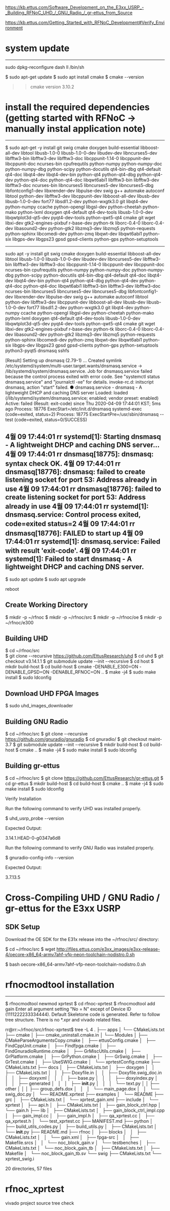 https://kb.ettus.com/Software_Development_on_the_E3xx_USRP_-_Building_RFNoC_UHD_/_GNU_Radio_/_gr-ettus_from_Source

https://kb.ettus.com/Getting_Started_with_RFNoC_Development#Verify_Environment




# system update
------------------------------------

sudo dpkg-reconfigure dash
ll /bin/sh

$ sudo apt-get update
$ sudo apt install cmake
$ cmake --version 
  >> cmake version 3.10.2



# install the required dependencies  (getting started with RFNoC -> manually instal application note)
------------------------------------
$ sudo apt-get -y install git swig cmake doxygen build-essential libboost-all-dev libtool libusb-1.0-0 libusb-1.0-0-dev libudev-dev libncurses5-dev libfftw3-bin libfftw3-dev libfftw3-doc libcppunit-1.14-0 libcppunit-dev libcppunit-doc ncurses-bin cpufrequtils python-numpy python-numpy-doc python-numpy-dbg python-scipy python-docutils qt4-bin-dbg qt4-default qt4-doc libqt4-dev libqt4-dev-bin python-qt4 python-qt4-dbg python-qt4-dev python-qt4-doc python-qt4-doc libqwt6abi1 libfftw3-bin libfftw3-dev libfftw3-doc ncurses-bin libncurses5 libncurses5-dev libncurses5-dbg libfontconfig1-dev libxrender-dev libpulse-dev swig g++ automake autoconf libtool python-dev libfftw3-dev libcppunit-dev libboost-all-dev libusb-dev libusb-1.0-0-dev fort77 libsdl1.2-dev python-wxgtk3.0 git libqt4-dev python-numpy ccache python-opengl libgsl-dev python-cheetah python-mako python-lxml doxygen qt4-default qt4-dev-tools libusb-1.0-0-dev libqwtplot3d-qt5-dev pyqt4-dev-tools python-qwt5-qt4 cmake git wget libxi-dev gtk2-engines-pixbuf r-base-dev python-tk liborc-0.4-0 liborc-0.4-dev libasound2-dev python-gtk2 libzmq3-dev libzmq5 python-requests python-sphinx libcomedi-dev python-zmq libqwt-dev libqwt6abi1 python-six libgps-dev libgps23 gpsd gpsd-clients python-gps python-setuptools

------------------------------------
sudo apt -y install git swig cmake doxygen build-essential libboost-all-dev libtool libusb-1.0-0 libusb-1.0-0-dev libudev-dev libncurses5-dev libfftw3-bin libfftw3-dev libfftw3-doc libcppunit-1.14-0 libcppunit-dev libcppunit-doc ncurses-bin cpufrequtils python-numpy python-numpy-doc python-numpy-dbg python-scipy python-docutils qt4-bin-dbg qt4-default qt4-doc libqt4-dev libqt4-dev-bin python-qt4 python-qt4-dbg python-qt4-dev python-qt4-doc python-qt4-doc libqwt6abi1 libfftw3-bin libfftw3-dev libfftw3-doc ncurses-bin libncurses5 libncurses5-dev libncurses5-dbg libfontconfig1-dev libxrender-dev libpulse-dev swig g++ automake autoconf libtool python-dev libfftw3-dev libcppunit-dev libboost-all-dev libusb-dev libusb-1.0-0-dev fort77 libsdl1.2-dev python-wxgtk3.0 git libqt4-dev python-numpy ccache python-opengl libgsl-dev python-cheetah python-mako python-lxml doxygen qt4-default qt4-dev-tools libusb-1.0-0-dev libqwtplot3d-qt5-dev pyqt4-dev-tools python-qwt5-qt4 cmake git wget libxi-dev gtk2-engines-pixbuf r-base-dev python-tk liborc-0.4-0 liborc-0.4-dev libasound2-dev python-gtk2 libzmq3-dev libzmq5 python-requests python-sphinx libcomedi-dev python-zmq libqwt-dev libqwt6abi1 python-six libgps-dev libgps23 gpsd gpsd-clients python-gps python-setuptools python3-pyqt5 dnsmasq sshfs

[Result]
Setting up dnsmasq (2.79-1) ...
Created symlink /etc/systemd/system/multi-user.target.wants/dnsmasq.service → /lib/systemd/system/dnsmasq.service.
Job for dnsmasq.service failed because the control process exited with error code.
See "systemctl status dnsmasq.service" and "journalctl -xe" for details.
invoke-rc.d: initscript dnsmasq, action "start" failed.
● dnsmasq.service - dnsmasq - A lightweight DHCP and caching DNS server
   Loaded: loaded (/lib/systemd/system/dnsmasq.service; enabled; vendor preset: enabled)
   Active: failed (Result: exit-code) since Thu 2020-04-09 17:44:01 KST; 5ms ago
  Process: 18776 ExecStart=/etc/init.d/dnsmasq systemd-exec (code=exited, status=2)
  Process: 18775 ExecStartPre=/usr/sbin/dnsmasq --test (code=exited, status=0/SUCCESS)

 4월 09 17:44:01 rr systemd[1]: Starting dnsmasq - A lightweight DHCP and caching DNS server...
 4월 09 17:44:01 rr dnsmasq[18775]: dnsmasq: syntax check OK.
 4월 09 17:44:01 rr dnsmasq[18776]: dnsmasq: failed to create listening socket for port 53: Address already in use
 4월 09 17:44:01 rr dnsmasq[18776]: failed to create listening socket for port 53: Address already in use
 4월 09 17:44:01 rr systemd[1]: dnsmasq.service: Control process exited, code=exited status=2
 4월 09 17:44:01 rr dnsmasq[18776]: FAILED to start up
 4월 09 17:44:01 rr systemd[1]: dnsmasq.service: Failed with result 'exit-code'.
 4월 09 17:44:01 rr systemd[1]: Failed to start dnsmasq - A lightweight DHCP and caching DNS server.
------------------------------------





$ sudo apt update
$ sudo apt upgrade

reboot

## Create Working Directory

   $ mkdir -p ~/rfnoc
   $ mkdir -p ~/rfnoc/src
   $ mkdir -p ~/rfnoc/oe
   $ mkdir -p ~/rfnoc/e300


## Building UHD

   $ cd ~/rfnoc/src    
   $ git clone --recursive https://github.com/EttusResearch/uhd
   $ cd uhd
   $ git checkout v3.14.1.1
   $ git submodule update --init --recursive
   $ cd host
   $ mkdir build-host
   $ cd build-host
   $ cmake -DENABLE_E300=ON -DENABLE_GPSD=ON -DENABLE_RFNOC=ON ..
   $ make -j4
   $ sudo make install
   $ sudo ldconfig


## Download UHD FPGA Images

   $ sudo uhd_images_downloader


## Building GNU Radio

   $ cd ~/rfnoc/src 
   $ git clone --recursive https://github.com/gnuradio/gnuradio
   $ cd gnuradio/
   $ git checkout maint-3.7
   $ git submodule update --init --recursive
   $ mkdir build-host
   $ cd build-host
   $ cmake ..
   $ make -j4
   $ sudo make install
   $ sudo ldconfig


## Building gr-ettus

   $ cd ~/rfnoc/src 
   $ git clone https://github.com/EttusResearch/gr-ettus.git
   $ cd gr-ettus
   $ mkdir build-host
   $ cd build-host
   $ cmake ..
   $ make -j4
   $ sudo make install
   $ sudo ldconfig
   
  
Verify Installation

Run the following command to verify UHD was installed properly.

   $ uhd_usrp_probe --version
  
  Expected Output:

   3.14.1.HEAD-0-g0347a6d8
   
   
Run the following command to verify GNU Radio was installed properly.

   $ gnuradio-config-info --version

Expected Output:

   3.7.13.5



# Cross-Compiling UHD / GNU Radio / gr-ettus for the E3xx USRP 

## SDK Setup

Download the OE SDK for the E31x release into the ~/rfnoc/src/ directory:

   $ cd ~/rfnoc/src
   $ wget http://files.ettus.com/e3xx_images/e3xx-release-4/oecore-x86_64-armv7ahf-vfp-neon-toolchain-nodistro.0.sh



  
   $ bash oecore-x86_64-armv7ahf-vfp-neon-toolchain-nodistro.0.sh 
   


# rfnocmodtool installation
------------------------------------
$ rfnocmodtool newmod xprtest
$ cd rfnoc-xprtest
$ rfnocmodtool add gain
Enter all argument setting "No = N" except of Device ID (1111222233334444).
Default Skeletone code is generated. Refer to follow tree structure.
There is no *.xpr and vivado related files.


rr@rr:~/rfnoc/src/rfnoc-xprtest$ tree -L 4
.
├── apps
│   └── CMakeLists.txt
├── cmake
│   ├── cmake_uninstall.cmake.in
│   └── Modules
│       ├── CMakeParseArgumentsCopy.cmake
│       ├── ettusConfig.cmake
│       ├── FindCppUnit.cmake
│       ├── Findfpga.cmake
│       ├── FindGnuradioRuntime.cmake
│       ├── GrMiscUtils.cmake
│       ├── GrPlatform.cmake
│       ├── GrPython.cmake
│       ├── GrSwig.cmake
│       ├── GrTest.cmake
│       ├── UseSWIG.cmake
│       └── xprtestConfig.cmake
├── CMakeLists.txt
├── docs
│   ├── CMakeLists.txt
│   ├── doxygen
│   │   ├── CMakeLists.txt
│   │   ├── Doxyfile.in
│   │   ├── Doxyfile.swig_doc.in
│   │   ├── doxyxml
│   │   │   ├── base.py
│   │   │   ├── doxyindex.py
│   │   │   ├── generated
│   │   │   ├── __init__.py
│   │   │   └── text.py
│   │   ├── other
│   │   │   ├── group_defs.dox
│   │   │   └── main_page.dox
│   │   └── swig_doc.py
│   └── README.xprtest
├── examples
│   └── README
├── grc
│   ├── CMakeLists.txt
│   └── xprtest_gain.xml
├── include
│   └── xprtest
│       ├── api.h
│       ├── CMakeLists.txt
│       ├── gain_block_ctrl.hpp
│       └── gain.h
├── lib
│   ├── CMakeLists.txt
│   ├── gain_block_ctrl_impl.cpp
│   ├── gain_impl.cc
│   ├── gain_impl.h
│   ├── qa_xprtest.cc
│   ├── qa_xprtest.h
│   └── test_xprtest.cc
├── MANIFEST.md
├── python
│   ├── build_utils_codes.py
│   ├── build_utils.py
│   ├── CMakeLists.txt
│   └── __init__.py
├── README.md
├── rfnoc
│   ├── blocks
│   │   ├── CMakeLists.txt
│   │   └── gain.xml
│   ├── fpga-src
│   │   ├── Makefile.srcs
│   │   └── noc_block_gain.v
│   └── testbenches
│       ├── CMakeLists.txt
│       └── noc_block_gain_tb
│           ├── CMakeLists.txt
│           ├── Makefile
│           └── noc_block_gain_tb.sv
└── swig
    ├── CMakeLists.txt
    └── xprtest_swig.i

20 directories, 57 files
# rfnoc_xprtest
vivado project source tree check
